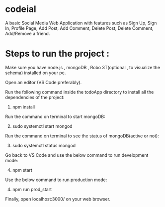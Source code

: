 # codeial

A basic Social Media Web Application with features such as Sign Up, Sign In, Profile Page, Add Post, Add Comment, Delete Post, Delete Comment, Add/Remove a friend.

# Steps to run the project :
Make sure you have node.js , mongoDB , Robo 3T(optional , to visualize the schema) installed on your pc.

Open an editor (VS Code preferably).

Run the following command inside the todoApp directory to install all the dependencies of the project:

1) npm install

Run the command on terminal to start mongoDB:

2) sudo systemctl start mongod

Run the command on terminal to see the status of mongoDB(active or not):

3) sudo systemctl status mongod

Go back to VS Code and use the below command to run development mode:

4) npm start


Use the below command to run production mode:

4) npm run prod_start

Finally, open localhost:3000/ on your web browser.

